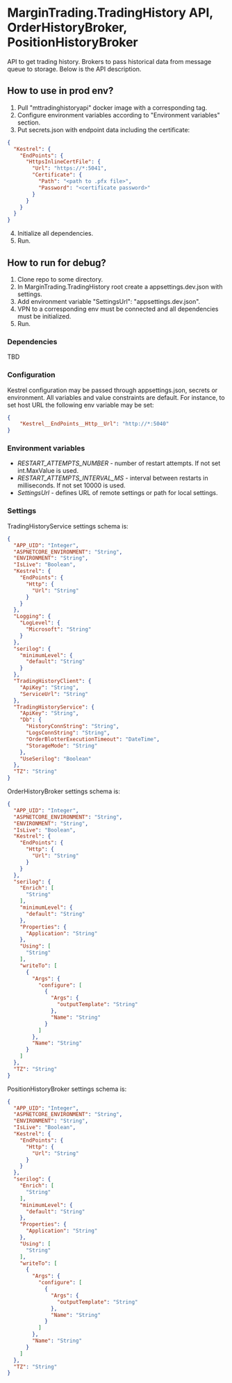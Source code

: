 # MarginTrading.TradingHistory API, OrderHistoryBroker, PositionHistoryBroker #

API to get trading history. Brokers to pass historical data from message queue to storage.
Below is the API description.

## How to use in prod env? ##

1. Pull "mttradinghistoryapi" docker image with a corresponding tag.
2. Configure environment variables according to "Environment variables" section.
3. Put secrets.json with endpoint data including the certificate:
```json
{
  "Kestrel": {
    "EndPoints": {
      "HttpsInlineCertFile": {
        "Url": "https://*:5041",
        "Certificate": {
          "Path": "<path to .pfx file>",
          "Password": "<certificate password>"
        }
      }
    }
  }
}
```
4. Initialize all dependencies.
5. Run.

## How to run for debug? ##

1. Clone repo to some directory.
2. In MarginTrading.TradingHistory root create a appsettings.dev.json with settings.
3. Add environment variable "SettingsUrl": "appsettings.dev.json".
4. VPN to a corresponding env must be connected and all dependencies must be initialized.
5. Run.

### Dependencies ###

TBD

### Configuration ###

Kestrel configuration may be passed through appsettings.json, secrets or environment.
All variables and value constraints are default. For instance, to set host URL the following env variable may be set:
```json
{
    "Kestrel__EndPoints__Http__Url": "http://*:5040"
}
```

### Environment variables ###

* *RESTART_ATTEMPTS_NUMBER* - number of restart attempts. If not set int.MaxValue is used.
* *RESTART_ATTEMPTS_INTERVAL_MS* - interval between restarts in milliseconds. If not set 10000 is used.
* *SettingsUrl* - defines URL of remote settings or path for local settings.

### Settings ###

TradingHistoryService settings schema is:
<!-- MARKDOWN-AUTO-DOCS:START (CODE:src=./service.json) -->
<!-- The below code snippet is automatically added from ./service.json -->
```json
{
  "APP_UID": "Integer",
  "ASPNETCORE_ENVIRONMENT": "String",
  "ENVIRONMENT": "String",
  "IsLive": "Boolean",
  "Kestrel": {
    "EndPoints": {
      "Http": {
        "Url": "String"
      }
    }
  },
  "Logging": {
    "LogLevel": {
      "Microsoft": "String"
    }
  },
  "serilog": {
    "minimumLevel": {
      "default": "String"
    }
  },
  "TradingHistoryClient": {
    "ApiKey": "String",
    "ServiceUrl": "String"
  },
  "TradingHistoryService": {
    "ApiKey": "String",
    "Db": {
      "HistoryConnString": "String",
      "LogsConnString": "String",
      "OrderBlotterExecutionTimeout": "DateTime",
      "StorageMode": "String"
    },
    "UseSerilog": "Boolean"
  },
  "TZ": "String"
}
```
<!-- MARKDOWN-AUTO-DOCS:END -->

OrderHistoryBroker settings schema is:
<!-- MARKDOWN-AUTO-DOCS:START (CODE:src=./orderHistoryBroker.json) -->
<!-- The below code snippet is automatically added from ./orderHistoryBroker.json -->
```json
{
  "APP_UID": "Integer",
  "ASPNETCORE_ENVIRONMENT": "String",
  "ENVIRONMENT": "String",
  "IsLive": "Boolean",
  "Kestrel": {
    "EndPoints": {
      "Http": {
        "Url": "String"
      }
    }
  },
  "serilog": {
    "Enrich": [
      "String"
    ],
    "minimumLevel": {
      "default": "String"
    },
    "Properties": {
      "Application": "String"
    },
    "Using": [
      "String"
    ],
    "writeTo": [
      {
        "Args": {
          "configure": [
            {
              "Args": {
                "outputTemplate": "String"
              },
              "Name": "String"
            }
          ]
        },
        "Name": "String"
      }
    ]
  },
  "TZ": "String"
}
```
<!-- MARKDOWN-AUTO-DOCS:END -->

PositionHistoryBroker settings schema is:
<!-- MARKDOWN-AUTO-DOCS:START (CODE:src=./positionHistoryBroker.json) -->
<!-- The below code snippet is automatically added from ./positionHistoryBroker.json -->
```json
{
  "APP_UID": "Integer",
  "ASPNETCORE_ENVIRONMENT": "String",
  "ENVIRONMENT": "String",
  "IsLive": "Boolean",
  "Kestrel": {
    "EndPoints": {
      "Http": {
        "Url": "String"
      }
    }
  },
  "serilog": {
    "Enrich": [
      "String"
    ],
    "minimumLevel": {
      "default": "String"
    },
    "Properties": {
      "Application": "String"
    },
    "Using": [
      "String"
    ],
    "writeTo": [
      {
        "Args": {
          "configure": [
            {
              "Args": {
                "outputTemplate": "String"
              },
              "Name": "String"
            }
          ]
        },
        "Name": "String"
      }
    ]
  },
  "TZ": "String"
}
```
<!-- MARKDOWN-AUTO-DOCS:END -->
